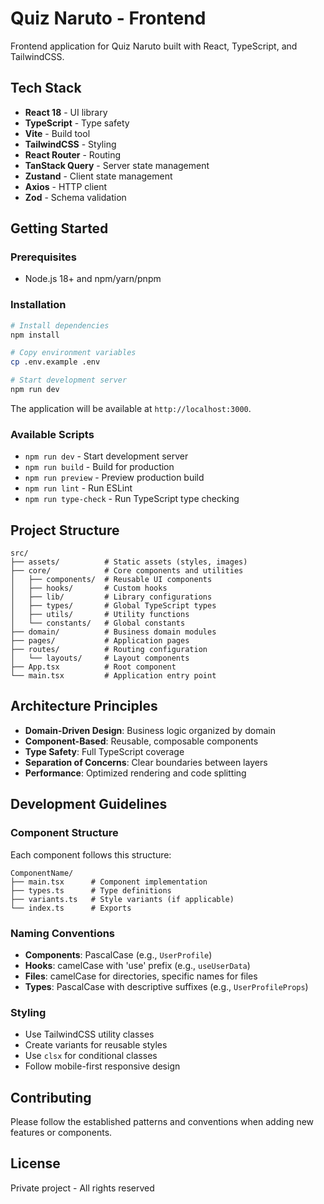 # Quiz Naruto - Frontend

Frontend application for Quiz Naruto built with React, TypeScript, and TailwindCSS.

## Tech Stack

- **React 18** - UI library
- **TypeScript** - Type safety
- **Vite** - Build tool
- **TailwindCSS** - Styling
- **React Router** - Routing
- **TanStack Query** - Server state management
- **Zustand** - Client state management
- **Axios** - HTTP client
- **Zod** - Schema validation

## Getting Started

### Prerequisites

- Node.js 18+ and npm/yarn/pnpm

### Installation

```bash
# Install dependencies
npm install

# Copy environment variables
cp .env.example .env

# Start development server
npm run dev
```

The application will be available at `http://localhost:3000`.

### Available Scripts

- `npm run dev` - Start development server
- `npm run build` - Build for production
- `npm run preview` - Preview production build
- `npm run lint` - Run ESLint
- `npm run type-check` - Run TypeScript type checking

## Project Structure

```
src/
├── assets/          # Static assets (styles, images)
├── core/            # Core components and utilities
│   ├── components/  # Reusable UI components
│   ├── hooks/       # Custom hooks
│   ├── lib/         # Library configurations
│   ├── types/       # Global TypeScript types
│   ├── utils/       # Utility functions
│   └── constants/   # Global constants
├── domain/          # Business domain modules
├── pages/           # Application pages
├── routes/          # Routing configuration
│   └── layouts/     # Layout components
├── App.tsx          # Root component
└── main.tsx         # Application entry point
```

## Architecture Principles

- **Domain-Driven Design**: Business logic organized by domain
- **Component-Based**: Reusable, composable components
- **Type Safety**: Full TypeScript coverage
- **Separation of Concerns**: Clear boundaries between layers
- **Performance**: Optimized rendering and code splitting

## Development Guidelines

### Component Structure

Each component follows this structure:

```
ComponentName/
├── main.tsx      # Component implementation
├── types.ts      # Type definitions
├── variants.ts   # Style variants (if applicable)
└── index.ts      # Exports
```

### Naming Conventions

- **Components**: PascalCase (e.g., `UserProfile`)
- **Hooks**: camelCase with 'use' prefix (e.g., `useUserData`)
- **Files**: camelCase for directories, specific names for files
- **Types**: PascalCase with descriptive suffixes (e.g., `UserProfileProps`)

### Styling

- Use TailwindCSS utility classes
- Create variants for reusable styles
- Use `clsx` for conditional classes
- Follow mobile-first responsive design

## Contributing

Please follow the established patterns and conventions when adding new features or components.

## License

Private project - All rights reserved